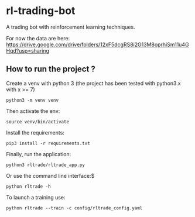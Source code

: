 # rl-trading-bot
A trading bot with reinforcement learning techniques.

For now the data are here:
https://drive.google.com/drive/folders/12xF5dcgRS8i2G13M8oprhiSm11u4GHqd?usp=sharing

## How to run the project ?

Create a venv with python 3 (the project has been tested with python3.x with x >= 7)

```
python3 -m venv venv
```

Then activate the env:

```
source venv/bin/activate
```

Install the requirements:

```
pip3 install -r requirements.txt
```

Finally, run the application:

```
python3 rltrade/rltrade_app.py
```

Or use the command line interface:$


```
python rltrade -h
```

To launch a training use:

```
python rltrade --train -c config/rltrade_config.yaml
```

